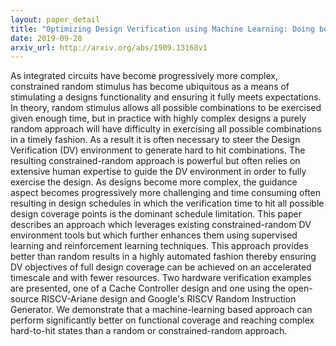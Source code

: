 ```yaml
---
layout: paper_detail
title: "Optimizing Design Verification using Machine Learning: Doing better than Random"
date: 2019-09-28
arxiv_url: http://arxiv.org/abs/1909.13168v1
---
```


As integrated circuits have become progressively more complex, constrained random stimulus has become ubiquitous as a means of stimulating a designs functionality and ensuring it fully meets expectations. In theory, random stimulus allows all possible combinations to be exercised given enough time, but in practice with highly complex designs a purely random approach will have difficulty in exercising all possible combinations in a timely fashion. As a result it is often necessary to steer the Design Verification (DV) environment to generate hard to hit combinations. The resulting constrained-random approach is powerful but often relies on extensive human expertise to guide the DV environment in order to fully exercise the design. As designs become more complex, the guidance aspect becomes progressively more challenging and time consuming often resulting in design schedules in which the verification time to hit all possible design coverage points is the dominant schedule limitation. This paper describes an approach which leverages existing constrained-random DV environment tools but which further enhances them using supervised learning and reinforcement learning techniques. This approach provides better than random results in a highly automated fashion thereby ensuring DV objectives of full design coverage can be achieved on an accelerated timescale and with fewer resources.   Two hardware verification examples are presented, one of a Cache Controller design and one using the open-source RISCV-Ariane design and Google's RISCV Random Instruction Generator. We demonstrate that a machine-learning based approach can perform significantly better on functional coverage and reaching complex hard-to-hit states than a random or constrained-random approach.
